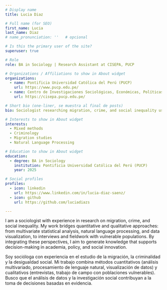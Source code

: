 ```yaml
---
# Display name
title: Lucia Diaz

# Full name (for SEO)
first_name: Lucia
last_name: Diaz
# name_pronunciation: ''   # opcional

# Is this the primary user of the site?
superuser: true

# Role
role: BA in Sociology | Research Assistant at CISEPA, PUCP

# Organizations / Affiliations to show in About widget
organizations:
  - name: Pontificia Universidad Católica del Perú (PUCP)
    url: https://www.pucp.edu.pe/
  - name: Centro de Investigaciones Sociológicas, Económicas, Políticas y Antropológicas (CISEPA)
    url: https://cisepa.pucp.edu.pe/

# Short bio (one-liner, se muestra al final de posts)
bio: Sociologist researching migration, crime, and social inequality using mixed methods and data visualization.

# Interests to show in About widget
interests:
  - Mixed methods
  - Criminology
  - Migration studies
  - Natural Language Processing

# Education to show in About widget
education:
  - degree: BA in Sociology
    institution: Pontificia Universidad Católica del Perú (PUCP)
    year: 2025

# Social profiles
profiles:
  - icon: linkedin
    url: https://www.linkedin.com/in/lucia-diaz-saenz/
  - icon: github
    url: https://github.com/luciadiazs

---
```


I am a sociologist with experience in research on migration, crime, and social inequality. My work bridges quantitative and qualitative approaches: from multivariate statistical analysis, natural language processing, and data visualization, to interviews and fieldwork with vulnerable populations. By integrating these perspectives, I aim to generate knowledge that supports decision-making in academia, policy, and social innovation.

Soy socióloga con experiencia en el estudio de la migración, la criminalidad y la desigualdad social. Mi trabajo combina métodos cuantitativos (análisis multivariado, procesamiento de lenguaje natural, visualización de datos) y cualitativos (entrevistas, trabajo de campo con poblaciones vulnerables). Busco que el análisis de datos y la investigación social contribuyan a la toma de decisiones basadas en evidencia.
